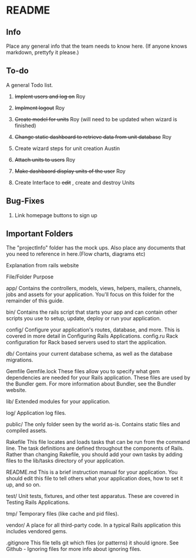 # README

## Info

Place any general info that the team needs to know here. (If anyone knows markdown, prettyfy it please.)

## To-do

A general Todo list.

1. ~~Implent users and log on~~ Roy

2. ~~Implment logout~~ Roy

3. ~~Create model for units~~ Roy (will need to be updated when wizard is finished)

4. ~~Change static dashboard to retrieve data from unit database~~ Roy

4. Create wizard steps for unit creation Austin

4. ~~Attach units to users~~ Roy

4. ~~Make dashbaord display units of the user~~ Roy

4. Create Interface to ~~edit~~ , create and destroy Units


## Bug-Fixes

1. Link homepage buttons to sign up

## Important Folders

The "projectInfo" folder has the mock ups. Also place any documents that you need to reference in here.(Flow charts, diagrams etc)


Explanation from rails website

File/Folder	Purpose

app/	Contains the controllers, models, views, helpers, mailers, channels, jobs and assets for your application. You'll focus on this folder for the remainder of this guide.

bin/	Contains the rails script that starts your app and can contain other scripts you use to setup, update, deploy or run your application.

config/	Configure your application's routes, database, and more. This is covered in more detail in Configuring Rails Applications.
config.ru	Rack configuration for Rack based servers used to start the application.

db/	Contains your current database schema, as well as the database migrations.

Gemfile
Gemfile.lock	These files allow you to specify what gem dependencies are needed for your Rails application. These files are used by the Bundler gem. For more information about Bundler, see the Bundler website.

lib/	Extended modules for your application.

log/	Application log files.

public/	The only folder seen by the world as-is. Contains static files and compiled assets.

Rakefile	This file locates and loads tasks that can be run from the command line. The task definitions are defined throughout the components of Rails. Rather than changing Rakefile, you should add your own tasks by adding files to the lib/tasks directory of your application.

README.md	This is a brief instruction manual for your application. You should edit this file to tell others what your application does, how to set it up, and so on.

test/	Unit tests, fixtures, and other test apparatus. These are covered in Testing Rails Applications.

tmp/	Temporary files (like cache and pid files).

vendor/	A place for all third-party code. In a typical Rails application this includes vendored gems.

.gitignore	This file tells git which files (or patterns) it should ignore. See Github - Ignoring files for more info about ignoring files.

